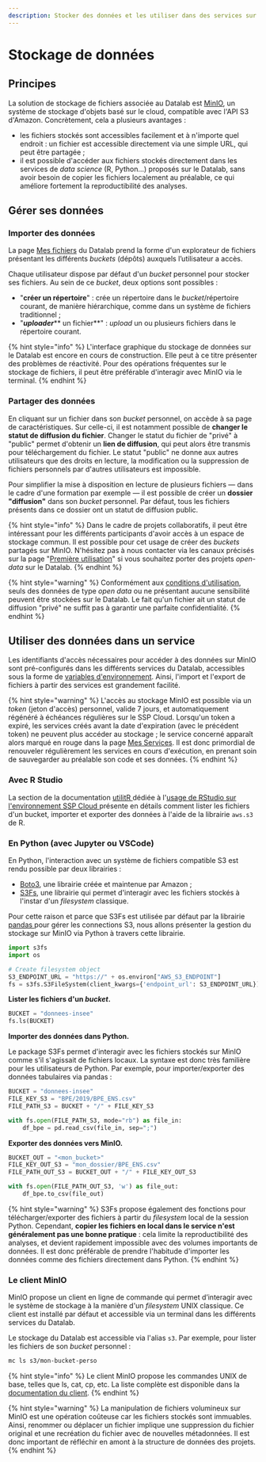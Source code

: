 ```yaml
---
description: Stocker des données et les utiliser dans des services sur le Datalab
---
```


# Stockage de données

## Principes

La solution de stockage de fichiers associée au Datalab est [MinIO](https://min.io), un système de stockage d'objets basé sur le cloud, compatible avec l'API S3 d'Amazon. Concrètement, cela a plusieurs avantages :&#x20;

* les fichiers stockés sont accessibles facilement et à n'importe quel endroit : un fichier est accessible directement via une simple URL, qui peut être partagée ;
* il est possible d'accéder aux fichiers stockés directement dans les services de _data science_ (R, Python...) proposés sur le Datalab, sans avoir besoin de copier les fichiers localement au préalable, ce qui améliore fortement la reproductibilité des analyses.

## Gérer ses données

### Importer des données

La page [Mes fichiers](https://datalab.sspcloud.fr/mes-fichiers/) du Datalab prend la forme d'un explorateur de fichiers présentant les différents _buckets_ (dépôts) auxquels l’utilisateur a accès.&#x20;

Chaque utilisateur dispose par défaut d'un _bucket_ personnel pour stocker ses fichiers. Au sein de ce _bucket_, deux options sont possibles :

* "**créer un répertoire**" : crée un répertoire dans le _bucket_/répertoire courant, de manière hiérarchique, comme dans un système de fichiers traditionnel ;
* "_**uploader**_** un fichier**" : _upload_ un ou plusieurs fichiers dans le répertoire courant.

{% hint style="info" %}
L'interface graphique du stockage de données sur le Datalab est encore en cours de construction. Elle peut à ce titre présenter des problèmes de réactivité. Pour des opérations fréquentes sur le stockage de fichiers, il peut être préférable d'interagir avec MinIO via le terminal.
{% endhint %}

### Partager des données

En cliquant sur un fichier dans son _bucket_ personnel, on accède à sa page de caractéristiques. Sur celle-ci, il est notamment possible de **changer le statut de diffusion du fichier**. Changer le statut du fichier de "privé" à "public" permet d'obtenir un **lien de diffusion**, qui peut alors être transmis pour téléchargement du fichier. Le statut "public" ne donne aux autres utilisateurs que des droits en lecture, la modification ou la suppression de fichiers personnels par d'autres utilisateurs est impossible.

Pour simplifier la mise à disposition en lecture de plusieurs fichiers — dans le cadre d'une formation par exemple — il est possible de créer un **dossier "diffusion"** dans son _bucket_ personnel. Par défaut, tous les fichiers présents dans ce dossier ont un statut de diffusion public.

{% hint style="info" %}
Dans le cadre de projets collaboratifs, il peut être intéressant pour les différents participants d'avoir accès à un espace de stockage commun. Il est possible pour cet usage de créer des _buckets_ partagés sur MinIO. N'hésitez pas à nous contacter via les canaux précisés sur la page "[Première utilisation](premiere-utilisation.md)" si vous souhaitez porter des projets _open-data_ sur le Datalab.
{% endhint %}

{% hint style="warning" %}
Conformément aux [conditions d'utilisation](https://www.sspcloud.fr/tos\_fr.md), seuls des données de type _open data_ ou ne présentant aucune sensibilité peuvent être stockées sur le Datalab. Le fait qu'un fichier ait un statut de diffusion "privé" ne suffit pas à garantir une parfaite confidentialité.
{% endhint %}

## Utiliser des données dans un service

Les identifiants d'accès nécessaires pour accéder à des données sur MinIO sont pré-configurés dans les différents services du Datalab, accessibles sous la forme de [variables d'environnement](gestion-des-secrets.md). Ainsi, l'import et l'export de fichiers à partir des services est grandement facilité.

{% hint style="warning" %}
L'accès au stockage MinIO est possible via un _token_ (jeton d'accès) personnel, valide 7 jours, et automatiquement régénéré à échéances régulières sur le SSP Cloud. Lorsqu'un token a expiré, les services créés avant la date d'expiration (avec le précédent token) ne peuvent plus accéder au stockage ; le service concerné apparaît alors marqué en rouge dans la page [Mes Services](https://datalab.sspcloud.fr/my-services). Il est donc primordial de renouveler régulièrement les services en cours d'exécution, en prenant soin de sauvegarder au préalable son code et ses données.
{% endhint %}

### Avec R Studio

La section de la documentation [utilitR ](https://www.book.utilitr.org)dédiée à l'[usage de RStudio sur l'environnement SSP Cloud ](https://www.book.utilitr.org/sspcloud.html#utiliser-des-donn%C3%A9es-stock%C3%A9es-sur-le-syst%C3%A8me-de-stockage-s3)présente en détails comment lister les fichiers d'un bucket, importer et exporter des données à l'aide de la librairie `aws.s3` de R.

### En Python (avec Jupyter ou VSCode)

En Python, l'interaction avec un système de fichiers compatible S3 est rendu possible par deux librairies :&#x20;

* [Boto3](https://boto3.amazonaws.com/v1/documentation/api/latest/index.html), une librairie créée et maintenue par Amazon ;
* [S3Fs](https://s3fs.readthedocs.io/en/latest/), une librairie qui permet d'interagir avec les fichiers stockés à l'instar d'un _filesystem_ classique.

Pour cette raison et parce que S3Fs est utilisée par défaut par la librairie [pandas ](https://pandas.pydata.org)pour gérer les connections S3, nous allons présenter la gestion du stockage sur MinIO via Python à travers cette librairie.

```python
import s3fs
import os
```

```python
# Create filesystem object
S3_ENDPOINT_URL = "https://" + os.environ["AWS_S3_ENDPOINT"]
fs = s3fs.S3FileSystem(client_kwargs={'endpoint_url': S3_ENDPOINT_URL})
```

**Lister les fichiers d'un **_**bucket**_**.**

```python
BUCKET = "donnees-insee"
fs.ls(BUCKET)
```

**Importer des données dans Python.**

Le package S3Fs permet d'interagir avec les fichiers stockés sur MinIO comme s'il s'agissait de fichiers locaux. La syntaxe est donc très familière pour les utilisateurs de Python. Par exemple, pour importer/exporter des données tabulaires via pandas :

```python
BUCKET = "donnees-insee"
FILE_KEY_S3 = "BPE/2019/BPE_ENS.csv"
FILE_PATH_S3 = BUCKET + "/" + FILE_KEY_S3

with fs.open(FILE_PATH_S3, mode="rb") as file_in:
    df_bpe = pd.read_csv(file_in, sep=";")
```

**Exporter des données vers MinIO.**

```python
BUCKET_OUT = "<mon_bucket>"
FILE_KEY_OUT_S3 = "mon_dossier/BPE_ENS.csv"
FILE_PATH_OUT_S3 = BUCKET_OUT + "/" + FILE_KEY_OUT_S3

with fs.open(FILE_PATH_OUT_S3, 'w') as file_out:
    df_bpe.to_csv(file_out)
```

{% hint style="warning" %}
S3Fs propose également des fonctions pour télécharger/exporter des fichiers à partir du _filesystem_ local de la session Python. Cependant, **copier les fichiers en local dans le service n'est généralement pas une bonne pratique** : cela limite la reproductibilité des analyses, et devient rapidement impossible avec des volumes importants de données. Il est donc préférable de prendre l'habitude d'importer les données comme des fichiers directement dans Python.
{% endhint %}

### Le client MinIO

MinIO propose un client en ligne de commande qui permet d’interagir avec le système de stockage à la manière d'un _filesystem_ UNIX classique. Ce client est installé par défaut et accessible via un terminal dans les différents services du Datalab.

Le stockage du Datalab est accessible via l'alias `s3`. Par exemple, pour lister les fichiers de son _bucket_ personnel :&#x20;

```bash
mc ls s3/mon-bucket-perso
```

{% hint style="info" %}
Le client MinIO propose les commandes UNIX de base, telles que ls, cat, cp, etc. La liste complète est disponible dans la [documentation du client](https://docs.min.io/docs/minio-client-complete-guide.html).
{% endhint %}

{% hint style="warning" %}
La manipulation de fichiers volumineux sur MinIO est une opération coûteuse car les fichiers stockés sont immuables. Ainsi, renommer ou déplacer un fichier implique une suppression du fichier original et une recréation du fichier avec de nouvelles métadonnées. Il est donc important de réfléchir en amont à la structure de données des projets.
{% endhint %}
